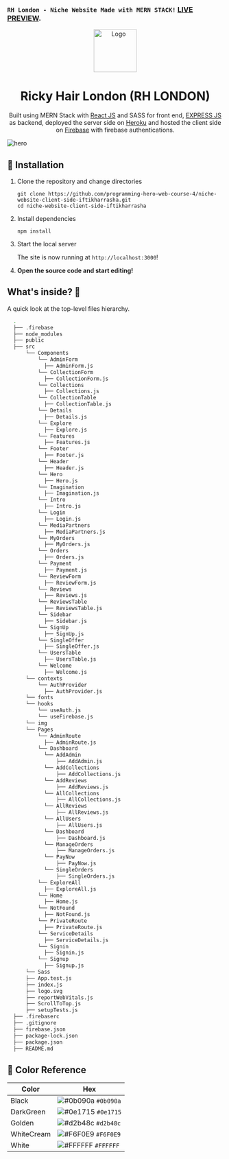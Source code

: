### `RH London - Niche Website Made with MERN STACK!` [LIVE PREVIEW](https://rh-london.web.app/).

<p align="center">
  <a href="https://rh-london.web.app/">
    <img alt="Logo" src="./src/img/logo-footer.png" width="100" />
  </a>
</p>
<h1 align="center">
  Ricky Hair London (RH LONDON)
</h1>
<p align="center">
  Built using MERN Stack with <a href="https://reactjs.org/" target="_blank">React JS</a> and SASS for front end, <a href="https://expressjs.com/" target="_blank">EXPRESS JS</a> as backend, deployed the server side on <a href="https://www.heroku.com/" target="_blank">Heroku</a> and hosted the client side on <a href="https://firebase.google.com/" target="_blank">Firebase</a> with firebase authentications.
</p>

![hero](./src/img/rh-london-ui.webp)

## 🚀 Installation

1.  Clone the repository and change directories

    ```shell
    git clone https://github.com/programming-hero-web-course-4/niche-website-client-side-iftikharrasha.git
    cd niche-website-client-side-iftikharrasha
    ```

2. Install dependencies

    ```shell
    npm install
    ```

3. Start the local server

    The site is now running at `http://localhost:3000`!
    

4.  **Open the source code and start editing!**


## What's inside? 🧐

A quick look at the top-level files hierarchy.

```sh
  .
  ├── .firebase 
  ├── node_modules
  ├── public 
  ├── src
      └── Components
          └── AdminForm
            ├── AdminForm.js
          └── CollectionForm
            ├── CollectionForm.js
          └── Collections
            ├── Collections.js
          └── CollectionTable
            ├── CollectionTable.js
          └── Details
            ├── Details.js
          └── Explore
            ├── Explore.js
          └── Features
            ├── Features.js
          └── Footer
            ├── Footer.js
          └── Header
            ├── Header.js
          └── Hero
            ├── Hero.js
          └── Imagination
            ├── Imagination.js
          └── Intro
            ├── Intro.js
          └── Login
            ├── Login.js
          └── MediaPartners
            ├── MediaPartners.js
          └── MyOrders
            ├── MyOrders.js
          └── Orders
            ├── Orders.js
          └── Payment
            ├── Payment.js
          └── ReviewForm
            ├── ReviewForm.js
          └── Reviews
            ├── Reviews.js
          └── ReviewsTable
            ├── ReviewsTable.js
          └── Sidebar
            ├── Sidebar.js
          └── SignUp
            ├── SignUp.js
          └── SingleOffer
            ├── SingleOffer.js
          └── UsersTable
            ├── UsersTable.js
          └── Welcome
            ├── Welcome.js
      └── contexts
          └── AuthProvider
            ├── AuthProvider.js
      └── fonts
      └── hooks
          └── useAuth.js
          └── useFirebase.js
      └── img
      └── Pages
          └── AdminRoute
            ├── AdminRoute.js
          └── Dashboard
            └── AddAdmin
                ├── AddAdmin.js
            └── AddCollections
                ├── AddCollections.js
            └── AddReviews
                ├── AddReviews.js
            └── AllCollections
                ├── AllCollections.js
            └── AllReviews
                ├── AllReviews.js
            └── AllUsers
                ├── AllUsers.js
            └── Dashboard
                ├── Dashboard.js
            └── ManageOrders
                ├── ManageOrders.js
            └── PayNow
                ├── PayNow.js
            └── SingleOrders
                ├── SingleOrders.js
          └── ExploreAll
            ├── ExploreAll.js
          └── Home
            ├── Home.js
          └── NotFound
            ├── NotFound.js
          └── PrivateRoute
            ├── PrivateRoute.js
          └── ServiceDetails
            ├── ServiceDetails.js
          └── Signin
            ├── Signin.js
          └── Signup
            ├── Signup.js
      └── Sass
      ├── App.test.js
      ├── index.js
      ├── logo.svg
      ├── reportWebVitals.js
      ├── ScrollToTop.js
      ├── setupTests.js
  ├── .firebaserc
  ├── .gitignore
  ├── firebase.json
  ├── package-lock.json
  ├── package.json
  ├── README.md
 ```
 
 ## 🎨 Color Reference
| Color          | Hex                                                                |
| -------------- | ------------------------------------------------------------------ |
| Black          | ![#0b090a](https://via.placeholder.com/10/0b090a?text=+) `#0b090a` |
| DarkGreen          | ![#0e1715](https://via.placeholder.com/10/0e1715?text=+) `#0e1715` |
| Golden        | ![#d2b48c](https://via.placeholder.com/10/d2b48c?text=+) `#d2b48c` |
| WhiteCream        | ![#F6F0E9](https://via.placeholder.com/10/F6F0E9?text=+) `#F6F0E9` |
| White        | ![#FFFFFF](https://via.placeholder.com/10/FFFFFF?text=+) `#FFFFFF` |



